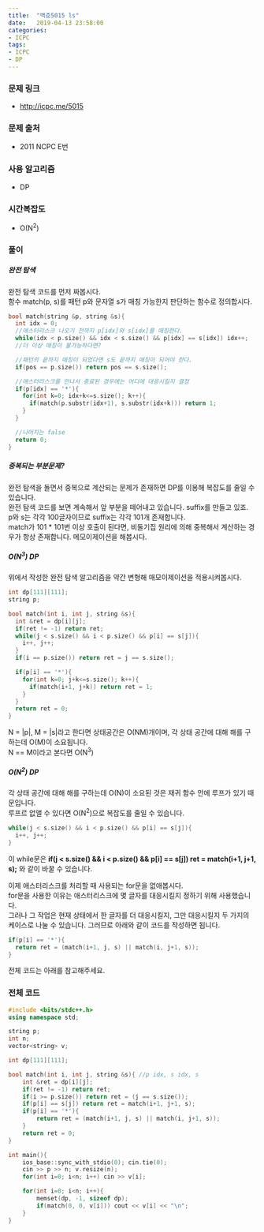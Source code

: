 ```yaml
---
title:  "백준5015 ls"
date:   2019-04-13 23:58:00
categories:
- ICPC
tags:
- ICPC
- DP
---
```


### 문제 링크
* http://icpc.me/5015

### 문제 출처
* 2011 NCPC E번

### 사용 알고리즘
* DP

### 시간복잡도
* O(N<sup>2</sup>)

### 풀이

##### 완전 탐색
완전 탐색 코드를 먼저 짜봅시다.<br>
함수 match(p, s)를 패턴 p와 문자열 s가 매칭 가능한지 판단하는 함수로 정의합시다.
```cpp
bool match(string &p, string &s){
  int idx = 0;
  //애스터리스크 나오기 전까지 p[idx]와 s[idx]를 매칭한다.
  while(idx < p.size() && idx < s.size() && p[idx] == s[idx]) idx++;
  //더 이상 매칭이 불가능하다면?

  //패턴의 끝까지 매칭이 되었다면 s도 끝까지 매칭이 되어야 한다.
  if(pos == p.size()) return pos == s.size();

  //애스터리스크를 만나서 종료된 경우에는 어디에 대응시킬지 결정
  if(p[idx] == '*'){
    for(int k=0; idx+k<=s.size(); k++){
      if(match(p.substr(idx+1), s.substr(idx+k))) return 1;
    }
  }

  //나머지는 false
  return 0;
}
```

##### 중복되는 부분문제?
완전 탐색을 돌면서 중복으로 계산되는 문제가 존재하면 DP를 이용해 복잡도를 줄일 수 있습니다.<Br>
완전 탐색 코드를 보면 계속해서 앞 부분을 떼어내고 있습니다. suffix를 만들고 있죠.<br>
p와 s는 각각 100글자이므로 suffix는 각각 101개 존재합니다.<br>
match가 101 * 101번 이상 호출이 된다면, 비둘기집 원리에 의해 중복해서 계산하는 경우가 항상 존재합니다. 메모이제이션을 해봅시다.

##### O(N<sup>3</sup>) DP
위에서 작성한 완전 탐색 알고리즘을 약간 변형해 매모이제이션을 적용시켜봅시다.
```cpp
int dp[111][111];
string p;

bool match(int i, int j, string &s){
  int &ret = dp[i][j];
  if(ret != -1) return ret;
  while(j < s.size() && i < p.size() && p[i] == s[j]){
    i++, j++;
  }
  if(i == p.size()) return ret = j == s.size();

  if(p[i] == '*'){
    for(int k=0; j+k<=s.size(); k++){
      if(match(i+1, j+k)) return ret = 1;
    }
  }
  return ret = 0;
}
```
N = |p|, M = |s|라고 한다면 상태공간은 O(NM)개이며, 각 상태 공간에 대해 해를 구하는데 O(M)이 소요됩니다.<br>
N == M이라고 본다면 O(N<sup>3</sup>)

##### O(N<sup>2</sup>) DP
각 상태 공간에 대해 해를 구하는데 O(N)이 소요된 것은 재귀 함수 안에 루프가 있기 때문입니다.<br>
루프르 없앨 수 있다면 O(N<sup>2</sup>)으로 복잡도를 줄일 수 있습니다.

```cpp
while(j < s.size() && i < p.size() && p[i] == s[j]){
  i++, j++;
}
```
이 while문은 **if(j < s.size() && i < p.size() && p[i] == s[j]) ret = match(i+1, j+1, s);** 와 같이 바꿀 수 있습니다.<br>

이제 애스터리스크를 처리할 때 사용되는 for문을 없애봅시다.<Br>
for문을 사용한 이유는 애스터리스크에 몇 글자를 대응시킬지 정하기 위해 사용했습니다.<Br>
그러나 그 작업은 현재 상태에서 한 글자를 더 대응시킬지, 그만 대응시킬지 두 가지의 케이스로 나눌 수 있습니다. 그러므로 아래와 같이 코드를 작성하면 됩니다.
```cpp
if(p[i] == '*'){
  return ret = (match(i+1, j, s) || match(i, j+1, s));
}
```
전체 코드는 아래를 참고해주세요.

### 전체 코드
```cpp
#include <bits/stdc++.h>
using namespace std;

string p;
int n;
vector<string> v;

int dp[111][111];

bool match(int i, int j, string &s){ //p idx, s idx, s
	int &ret = dp[i][j];
	if(ret != -1) return ret;
	if(i >= p.size()) return ret = (j == s.size());
	if(p[i] == s[j]) return ret = match(i+1, j+1, s);
	if(p[i] == '*'){
		return ret = (match(i+1, j, s) || match(i, j+1, s));
	}
	return ret = 0;
}

int main(){
	ios_base::sync_with_stdio(0); cin.tie(0);
	cin >> p >> n; v.resize(n);
	for(int i=0; i<n; i++) cin >> v[i];

	for(int i=0; i<n; i++){
		memset(dp, -1, sizeof dp);
		if(match(0, 0, v[i])) cout << v[i] << "\n";
	}
}
```
